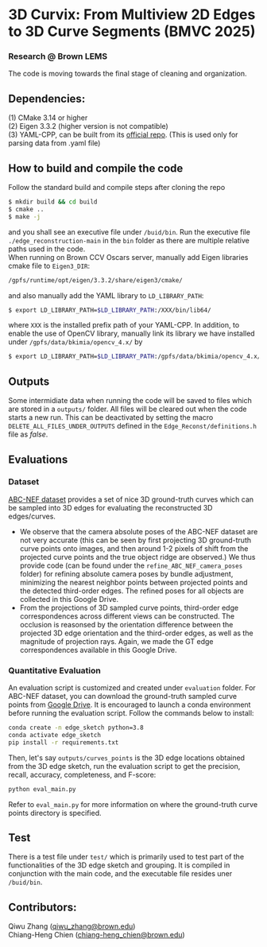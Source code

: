 # 3D Curvix: From Multiview 2D Edges to 3D Curve Segments (BMVC 2025)
### Research @ Brown LEMS
The code is moving towards the final stage of cleaning and organization.

## Dependencies:
(1) CMake 3.14 or higher <br />
(2) Eigen 3.3.2 (higher version is not compatible) <br />
(3) YAML-CPP, can be built from its [official repo](https://github.com/jbeder/yaml-cpp). (This is used only for parsing data from .yaml file) <br />

## How to build and compile the code
Follow the standard build and compile steps after cloning the repo
```bash
$ mkdir build && cd build
$ cmake ..
$ make -j
```
and you shall see an executive file under ``/buid/bin``. Run the executive file ``./edge_reconstruction-main`` in the ``bin`` folder as there are multiple relative paths used in the code. <br />
When running on Brown CCV Oscars server, manually add Eigen libraries cmake file to ``Eigen3_DIR``:
```bash
/gpfs/runtime/opt/eigen/3.3.2/share/eigen3/cmake/
```
and also manually add the YAML library to ``LD_LIBRARY_PATH``:
```bash
$ export LD_LIBRARY_PATH=$LD_LIBRARY_PATH:/XXX/bin/lib64/
```
where ``XXX`` is the installed prefix path of your YAML-CPP. In addition, to enable the use of OpenCV library, manually link its library we have installed under ``/gpfs/data/bkimia/opencv_4.x/`` by
```bash
$ export LD_LIBRARY_PATH=$LD_LIBRARY_PATH:/gpfs/data/bkimia/opencv_4.x/build_install/lib64/
```

## Outputs
Some intermidiate data when running the code will be saved to files which are stored in a ``outputs/`` folder. All files will be cleared out when the code starts a new run. This can be deactivated by setting the macro ``DELETE_ALL_FILES_UNDER_OUTPUTS`` defined in the ``Edge_Reconst/definitions.h`` file as _false_.

## Evaluations

### Dataset
[ABC-NEF dataset](https://github.com/yunfan1202/NEF_code) provides a set of nice 3D ground-truth curves which can be sampled into 3D edges for evaluating the reconstructed 3D edges/curves. 
- We observe that the camera absolute poses of the ABC-NEF dataset are not very accurate (this can be seen by first projecting 3D ground-truth curve points onto images, and then around 1-2 pixels of shift from the projected curve points and the true object ridge are observed.) We thus provide code (can be found under the ``refine_ABC_NEF_camera_poses`` folder) for refining absolute camera poses by bundle adjustment, minimizing the nearest neighbor points between projected points and the detected third-order edges. The refined poses for all objects are collected in this Google Drive.  <br />
- From the projections of 3D sampled curve points, third-order edge correspondences across different views can be constructed. The occlusion is reasonsed by the orientation difference between the projected 3D edge orientation and the third-order edges, as well as the magnitude of projection rays. Again, we made the GT edge correspondences available in this Google Drive.

### Quantitative Evaluation
An evaluation script is customized and created under ``evaluation`` folder. For ABC-NEF dataset, you can download the ground-truth sampled curve points from [Google Drive](https://drive.google.com/drive/folders/1FH8_jykq44YA4FGJ6Par4gBMZg7Ayp1q?usp=sharing). It is encouraged to launch a conda environment before running the evaluation script. Follow the commands below to install:
```bash
conda create -n edge_sketch python=3.8
conda activate edge_sketch
pip install -r requirements.txt
```
Then, let's say ``outputs/curves_points`` is the 3D edge locations obtained from the 3D edge sketch, run the evaluation script to get the precision, recall, accuracy, completeness, and F-score:
```bash
python eval_main.py
```
Refer to ``eval_main.py`` for more information on where the ground-truth curve points directory is specified.

## Test
There is a test file under ``test/`` which is primarily used to test part of the functionalities of the 3D edge sketch and grouping. It is compiled in conjunction with the main code, and the executable file resides uner ``/buid/bin``.

## Contributors:
Qiwu Zhang (qiwu_zhang@brown.edu) <br />
Chiang-Heng Chien (chiang-heng_chien@brown.edu) <br />



